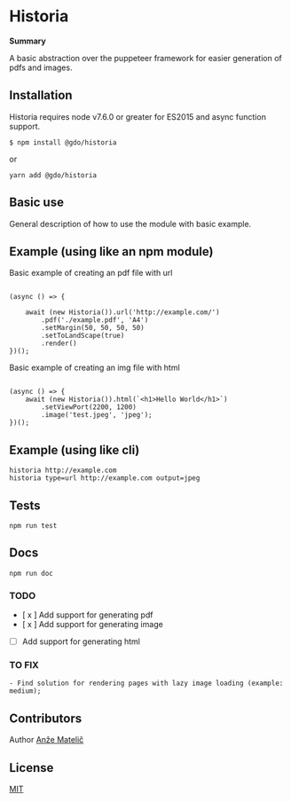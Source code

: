 # Historia 

**Summary** 

A basic abstraction over the puppeteer framework for easier generation of pdfs and images.


## Installation

Historia requires node v7.6.0 or greater for ES2015 and async function support.



```
$ npm install @gdo/historia
```

or

```
yarn add @gdo/historia
```

## Basic use

General description of how to use the module with basic example.  

## Example (using like an npm module)

Basic example of creating an pdf file with url
```nodejs

(async () => {

    await (new Historia()).url('http://example.com/')
        .pdf('./example.pdf', 'A4')
        .setMargin(50, 50, 50, 50)
        .setToLandScape(true)
        .render()
})();

```

Basic example of creating an img file with html
```nodejs

(async () => {
    await (new Historia()).html(`<h1>Hello World</h1>`)
        .setViewPort(2200, 1200)
        .image('test.jpeg', 'jpeg');
})();

```

## Example (using like cli)
```
historia http://example.com
historia type=url http://example.com output=jpeg
```

## Tests

```
npm run test
```

## Docs

```
npm run doc
```


### TODO 
 - [ x ] Add support for generating pdf
 - [ x ] Add support for generating image 
 - [   ] Add support for generating html 


### TO FIX
    - Find solution for rendering pages with lazy image loading (example: medium);
    
## Contributors

Author [Anže Matelič](https://github.com/amatelic)

## License

  [MIT](LICENSE)